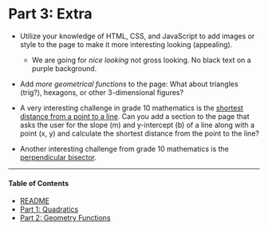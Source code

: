 # Part 3: Extra

- Utilize your knowledge of HTML, CSS, and JavaScript to add images or style to the page to make it more interesting looking (appealing).  
  - We are going for _nice looking_ not gross looking. No black text on a purple background.  

- Add _more geometrical functions_ to the page: What about triangles (trig?), hexagons, or other 3-dimensional figures?  

- A very interesting challenge in grade 10 mathematics is the [shortest distance from a point to a line](https://youtu.be/7ixn0Z74hDs). Can you add a section to the page that asks the user for the slope (m) and y-intercept (b) of a line along with a point (x, y) and calculate the shortest distance from the point to the line?

- Another interesting challenge from grade 10 mathematics is the [perpendicular bisector](https://youtu.be/fDzbhdNZsSM).

---

#### Table of Contents
- [README](../README.md)
- [Part 1: Quadratics](./PART1.md)
- [Part 2: Geometry Functions](./PART2.md)  